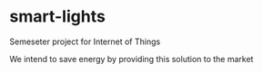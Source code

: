 # smart-lights
Semeseter project for Internet of Things

We intend to save energy by providing this solution to the market
